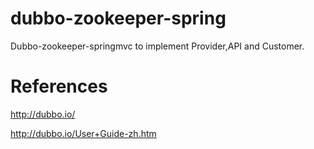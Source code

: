 # dubbo-zookeeper-spring

Dubbo-zookeeper-springmvc to implement Provider,API and Customer.

# References

http://dubbo.io/

http://dubbo.io/User+Guide-zh.htm


